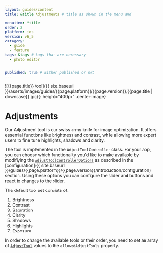 ```yaml
---
layout: guides/content
title: &title Adjustments # title as shown in the menu and 

menuitem: *title
order: 2
platform: ios
version: v6_5
category: 
  - guide
  - feature
tags: &tags # tags that are necessary
  - photo editor 


published: true # Either published or not 
---
```


![{{page.title}} tool]({{ site.baseurl }}/assets/images/guides/{{page.platform}}/{{page.version}}/{{page.title | downcase}}.jpg){: height="400px" .center-image}

# Adjustments 

Our Adjustment tool is our swiss army knife for image optimization. It offers essential functions like brightness and contrast, while allowing more expert users to fine tune highlights, shadows and clarity.

The tool is implemented in the `AdjustToolController` class. For your app, you can choose which functionality you'd like to make available by modifiying the [`AdjustToolControllerOptions`](https://static.photoeditorsdk.com/docs/ios/Classes/AdjustToolControllerOptions.html) as described in the [configuration]({{ site.baseurl }}/guides/{{page.platform}}/{{page.version}}/introduction/configuration) section. Using these options you can configure the slider and buttons and react to changes to the slider.

The default tool set consists of:

1. Brightness
2. Contrast
3. Saturation
4. Clarity
5. Shadows
6. Highlights
7. Exposure

In order to change the available tools or their order, you need to set an array of [`AdjustTool`](https://static.photoeditorsdk.com/docs/ios/Enums/AdjustTool.html) values to the `allowedAdjustTools` property.

